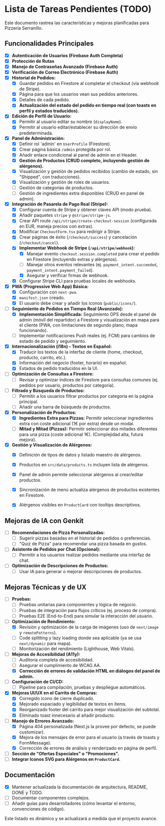 
# Lista de Tareas Pendientes (TODO)

Este documento rastrea las características y mejoras planificadas para Pizzería Serranillo.

## Funcionalidades Principales
- [x] **Autenticación de Usuarios (Firebase Auth Completa)**
- [x] **Protección de Rutas**
- [x] **Manejo de Contraseñas Avanzado (Firebase Auth)**
- [x] **Verificación de Correo Electrónico (Firebase Auth)**
- [x] **Historial de Pedidos:**
    - [x] Guardar pedidos en Firestore al completar el checkout (vía webhook de Stripe).
    - [x] Página para que los usuarios vean sus pedidos anteriores.
    - [x] Detalles de cada pedido.
    - [x] **Actualización del estado del pedido en tiempo real (con toasts en perfil y estados traducidos).**
- [x] **Edición de Perfil de Usuario:**
    - [x] Permitir al usuario editar su nombre (`displayName`).
    - [x] Permitir al usuario editar/establecer su dirección de envío predeterminada.
- [x] **Panel de Administración:**
    - [x] Definir rol 'admin' en `UserProfile` (Firestore).
    - [x] Crear página básica `/admin` protegida por rol.
    - [x] Añadir enlace condicional al panel de admin en el Header.
    - [x] **Gestión de Productos (CRUD completo, incluyendo gestión de alérgenos).**
    - [x] Visualización y gestión de pedidos recibidos (cambio de estado, sin "Shipped", con traducciones).
    - [x] Visualización y gestión de roles de usuarios.
    - [ ] Gestión de categorías de productos.
    - [ ] Gestión de ingredientes extra disponibles (CRUD en panel de admin).
- [x] **Integración de Pasarela de Pago Real (Stripe):**
    - [x] Configurar cuenta de Stripe y obtener claves API (modo prueba).
    - [x] Añadir paquetes `stripe` y `@stripe/stripe-js`.
    - [x] Crear API route `/api/stripe/create-checkout-session` (configurada en EUR, maneja precios con extras).
    - [x] Modificar `CheckoutForm.tsx` para redirigir a Stripe.
    - [x] Crear páginas de éxito (`/checkout/success`) y cancelación (`/checkout/cancel`).
    - [x] **Implementar Webhook de Stripe (`/api/stripe/webhook`):**
        - [x] Manejar evento `checkout.session.completed` para crear el pedido en Firestore (incluyendo extras y alérgenos).
        - [ ] Manejar otros eventos relevantes (ej. `payment_intent.succeeded`, `payment_intent.payment_failed`).
        - [x] Asegurar y verificar firmas de webhook.
    - [x] Configurar Stripe CLI para pruebas locales de webhooks.
- [x] **PWA (Progressive Web App) Básica:**
    - [x] Configuración con `next-pwa`.
    - [x] `manifest.json` creado.
    - [x] El usuario debe crear y añadir los iconos (`public/icons/`).
- [ ] **Seguimiento de Pedidos en Tiempo Real (Avanzado):**
    - [x] **Implementación Simplificada:** Seguimiento GPS desde el panel de admin (móvil del repartidor) a Firestore y visualización en mapa para el cliente (PWA, con limitaciones de segundo plano, mapa funcionando).
    - [ ] Implementar notificaciones Push reales (ej. FCM) para cambios de estado de pedido y seguimiento.
- [x] **Internacionalización (i18n) - Textos en Español:**
    - [x] Traducir los textos de la interfaz de cliente (home, checkout, producto, carrito, etc.).
    - [x] Información del negocio (footer, horario) en español.
    - [x] Estados de pedido traducidos en la UI.
- [ ] **Optimización de Consultas a Firestore:**
    - [ ] Revisar y optimizar índices de Firestore para consultas comunes (ej. pedidos por usuario, productos por categoría).
- [ ] **Filtrado y Búsqueda de Productos:**
    - [ ] Permitir a los usuarios filtrar productos por categoría en la página principal.
    - [ ] Añadir una barra de búsqueda de productos.
- [x] **Personalización de Productos:**
    - [x] **Ingredientes Extra para Pizzas:** Permitir seleccionar ingredientes extra con coste adicional (1€ por extra) desde un modal.
    - [ ] **Mitad y Mitad (Pizzas):** Permitir seleccionar dos mitades diferentes para una pizza (coste adicional 1€). (Complejidad alta, futura mejora).
- [x] **Gestión y Visualización de Alérgenos:**
    - [x] Definición de tipos de datos y listado maestro de alérgenos.
    - [x] Productos en `src/data/products.ts` incluyen lista de alérgenos.
    - [x] Panel de admin permite seleccionar alérgenos al crear/editar productos.
    - [x] Sincronización de menú actualiza alérgenos de productos existentes en Firestore.
    - [x] Alérgenos visibles en `ProductCard` con tooltips descriptivos.


## Mejoras de IA con Genkit
- [ ] **Recomendaciones de Pizza Personalizadas:**
    - [ ] Sugerir pizzas basadas en el historial de pedidos o preferencias.
    - [ ] "Quiz de Pizza" para recomendar una pizza basada en gustos.
- [ ] **Asistente de Pedidos por Chat (Opcional):**
    - [ ] Permitir a los usuarios realizar pedidos mediante una interfaz de chat.
- [ ] **Optimización de Descripciones de Productos:**
    - [ ] Usar IA para generar o mejorar descripciones de productos.

## Mejoras Técnicas y de UX
- [ ] **Pruebas:**
    - [ ] Pruebas unitarias para componentes y lógica de negocio.
    - [ ] Pruebas de integración para flujos críticos (ej. proceso de compra).
    - [ ] Pruebas E2E (End-to-End) para simular la interacción del usuario.
- [ ] **Optimización de Rendimiento:**
    *   [x] Revisión y optimización de la carga de imágenes (uso de `next/image` y `remotePatterns`).
    *   [ ] Code splitting y lazy loading donde sea aplicable (ya se usa `next/dynamic` para mapa).
    *   [ ] Monitorización del rendimiento (Lighthouse, Web Vitals).
- [ ] **Mejoras de Accesibilidad (A11y):**
    *   [ ] Auditoría completa de accesibilidad.
    *   [ ] Asegurar el cumplimiento de WCAG AA.
    *   [x] **Corrección de errores de validación HTML en diálogos del panel de admin.**
- [ ] **Configuración de CI/CD:**
    *   [ ] Pipeline para compilación, pruebas y despliegue automáticos.
- [x] **Mejoras UI/UX en el Carrito de Compras:**
    *   [x] Corregido icono de cierre duplicado.
    *   [x] Mejorado espaciado y legibilidad de textos en ítems.
    *   [x] Reorganizado footer del carrito para mejor visualización del subtotal.
    *   [x] Eliminado toast innecesario al añadir producto.
- [ ] **Manejo de Errores Avanzado:**
    *   [x] Página 404 personalizada (Next.js la provee por defecto, se puede customizar).
    *   [x] Mejora de los mensajes de error para el usuario (a través de toasts y FormMessage).
    *   [x] Corrección de errores de análisis y renderizado en página de perfil.
- [ ] **Sección de "Ofertas Especiales" o "Promociones".**
- [ ] **Integrar Iconos SVG para Alérgenos en `ProductCard`.**

## Documentación
- [x] Mantener actualizada la documentación de arquitectura, README, DONE y TODO.
- [ ] Documentar componentes complejos.
- [ ] Añadir guías para desarrolladores (cómo levantar el entorno, convenciones de código).

Este listado es dinámico y se actualizará a medida que el proyecto avance.

